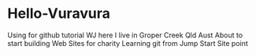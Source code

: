 # Hello-Vuravura
Using for github tutorial
WJ here I live in Groper Creek Qld Aust
About to start building Web Sites for charity
Learning git from Jump Start Site point
